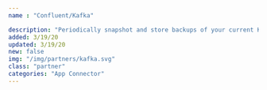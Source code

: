 ```yaml
---
name : "Confluent/Kafka"

description: "Periodically snapshot and store backups of your current Kafka instance"
added: 3/19/20
updated: 3/19/20
new: false
img: "/img/partners/kafka.svg"
class: "partner"
categories: "App Connector"
---
```


